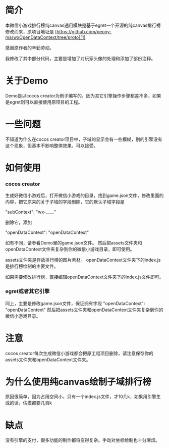 # 简介
本微信小游戏排行榜纯canvas通用模块是基于egret一个开源的纯canvas排行榜修改而来，原项目地址是
[https://github.com/peony-ma/wxOpenDataContext/tree/proto][1]

感谢原作者的辛勤劳动。

我修改了其中部分代码，主要是增加了对玩家头像的处理和添加了部份注释。


# 关于Demo
Demo是以cocos creator为例子编写的，因为其它引擎操作步骤都差不多，如果是egret则可以直接使用原项目的工程。

# 一些问题
不知道为什么在cocos creator项目中，子域的显示会有一些模糊，别的引擎没有这个现象，但基本不影响整体效果。可以接受。

# 如何使用
### cocos creator
生成好微信小游戏后，打开微信小游戏的目录，找到game.json文件，修改里面的内容，把它原来的关于子域的字段删除，它的默认子域字段是

"subContext": "wx-____"

删除它，添加

"openDataContext": "openDataContext"

如有不同，请参看Demo里的game.json文件。
然后把assets文件夹和openDataContext文件夹复杂到你的微信小游戏目录，即可使用。

assets文件夹是存放排行榜的图片素材。
openDataContext文件夹下的index.js是排行榜绘制的主要文件。

如果需要修改排行榜，直接编辑openDataContext文件夹下的index.js文件即可。

### egret或者其它引擎
同上，主要是修改game.json文件，保证拥有字段
"openDataContext": "openDataContext"
然后把assets文件夹和openDataContext文件夹复杂到你的微信小游戏目录。


# 注意
cocos creator每次生成微信小游戏都会把原工程项目删除，请注意保存你的assets文件夹和openDataContext文件夹。

# 为什么使用纯canvas绘制子域排行榜
原因很简单，因为占用空间小，只有一个index.js文件，才10几k，如果用引擎生成的话，估摸都要几百k

# 缺点
没有引擎的支付，很多功能的制作都将变得复杂。手动对坐标绘制也十分麻烦。

  [1]: https://github.com/peony-ma/wxOpenDataContext/tree/proto

